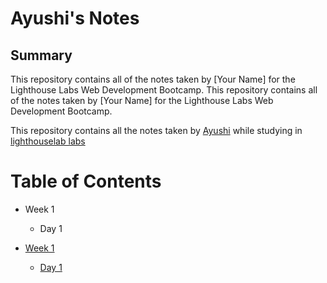 # Ayushi's Notes
## Summary

This repository contains all of the notes taken by [Your Name] for the Lighthouse Labs Web Development Bootcamp.
This repository contains all of the notes taken by [Your Name] for the Lighthouse Labs Web Development Bootcamp.

This repository contains all the notes taken by
[Ayushi](https://github.com/Ayushish93/README)
while studying in 
[lighthouselab labs](https://www.lighthouselabs.ca/vancouver?utm_source=google&utm_medium=organic&utm_campaign=gmb&utm_content=vancouver)

# Table of Contents

* Week 1
  * Day 1

* [Week 1](/Week_1)
  * [Day 1](/Week_1/Day_1)
